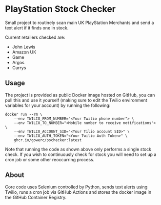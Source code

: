 # PlayStation Stock Checker

Small project to routinely scan main UK PlayStation Merchants and send a text alert if it finds one in stock. 

Current retailers checked are:
- John Lewis
- Amazon UK
- Game
- Argos
- Currys

## Usage

The project is provided as public Docker image hosted on GitHub, you can pull this and use it yourself (making sure to edit the Twilio environment variables for your account) by running the following:

```
docker run --rm \
    --env TWILIO_FROM_NUMBER="<Your Twilio phone number"> \
    --env TWILIO_TO_NUMBER="<Mobile number to receive notifications"> \
    --env TWILIO_ACCOUNT_SID="<Your Tilio account SID>" \
    --env TWILIO_AUTH_TOKEN="<Your Twilio Auth Token>" \
    ghcr.io/gowerc/pschecker:latest
```

Note that running the code as shown above only performs a single stock check. If you wish to continuously check for stock you will need to set up a cron job or some other reoccurring process.


## About 

Core code uses Selenium controlled by Python, sends text alerts using Twilio, runs a cron job via GitHub Actions and stores the docker image in the GitHub Container Registry.
